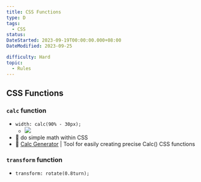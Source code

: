 ```yaml
---
title: CSS Functions
type: D
tags:
  - CSS
status:
DateStarted: 2023-09-19T00:00:00.000+08:00
DateModified: 2023-09-25

difficulty: Hard
topic:
  - Rules
---
```


## CSS Functions

### `calc` function

- `width: calc(90% - 30px);`
  - ![](https://cdn.jsdelivr.net/gh/jenniferwonder/bimg/web-design/CSS-calc.png)
- 📌 do simple math within CSS
- 📌 [Calc Generator](https://fpece.com/calc-generator) | Tool for easily creating precise Calc() CSS functions

### `transform` function

- `transform: rotate(0.8turn);`
